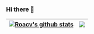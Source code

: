 ### Hi there 👋


| <a href="https://github.com/roacv/github-readme-stats"><img align="center" src="https://github-readme-stats.vercel.app/api?username=roacv&show_icons=true&include_all_commits=true&theme=buefy&hide_border=true" alt="Roacv's github stats" /></a> | <a href="https://github.com/roacv/github-readme-stats"><img align="center" src="https://github-readme-stats.vercel.app/api/top-langs/?username=roacv&layout=compact&theme=buefy&hide_border=true" /></a> |
| ------------- | ------------- |



<!--
**roacv/roacv** is a ✨ _special_ ✨ repository because its `README.md` (this file) appears on your GitHub profile.

Here are some ideas to get you started:

- 🔭 I’m currently working on ...
- 🌱 I’m currently learning ...
- 👯 I’m looking to collaborate on ...
- 🤔 I’m looking for help with ...
- 💬 Ask me about ...
- 📫 How to reach me: ...
- 😄 Pronouns: ...
- ⚡ Fun fact: ...
-->
